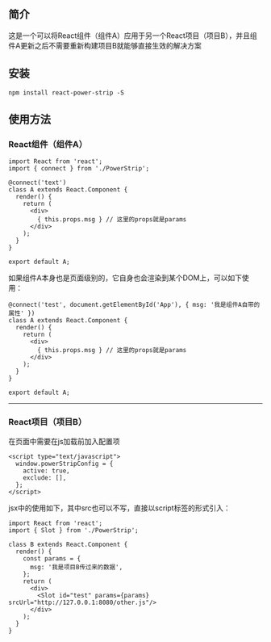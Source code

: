 ## 简介
这是一个可以将React组件（组件A）应用于另一个React项目（项目B），并且组件A更新之后不需要重新构建项目B就能够直接生效的解决方案

## 安装
```
npm install react-power-strip -S
```

## 使用方法
### React组件（组件A）
```
import React from 'react';
import { connect } from './PowerStrip';

@connect('text')
class A extends React.Component {
  render() {
    return (
      <div>
        { this.props.msg } // 这里的props就是params
      </div>
    );
  }
}

export default A;
```
如果组件A本身也是页面级别的，它自身也会渲染到某个DOM上，可以如下使用：
```
@connect('test', document.getElementById('App'), { msg: '我是组件A自带的属性' })
class A extends React.Component {
  render() {
    return (
      <div>
        { this.props.msg } // 这里的props就是params
      </div>
    );
  }
}

export default A;
```
------
### React项目（项目B）
在页面中需要在js加载前加入配置项
```
<script type="text/javascript">
  window.powerStripConfig = {
    active: true,
    exclude: [],
  };
</script>
```

jsx中的使用如下，其中src也可以不写，直接以script标签的形式引入：
```
import React from 'react';
import { Slot } from './PowerStrip';

class B extends React.Component {
  render() {
    const params = {
      msg: '我是项目B传过来的数据',
    };
    return (
      <div>
        <Slot id="test" params={params} srcUrl="http://127.0.0.1:8080/other.js"/>
      </div>
    );
  }
}
```